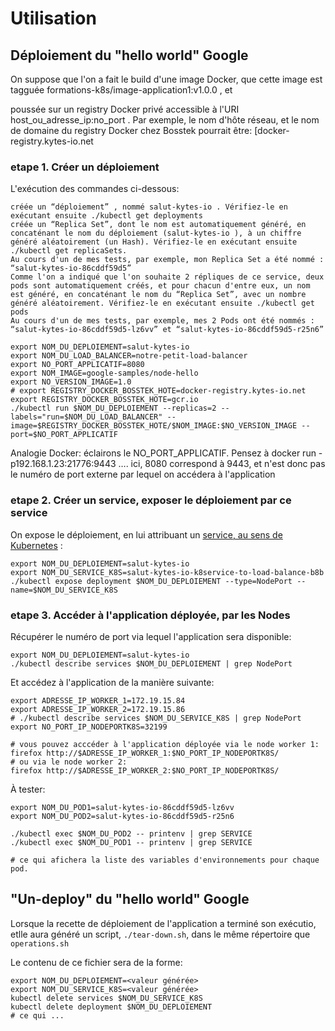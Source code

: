 # Utilisation

## Déploiement du "hello world" Google


On suppose que l'on a fait le build d'une image Docker, que cette image est tagguée formations-k8s/image-application1:v1.0.0 , et

poussée sur un registry Docker privé accessible à l'URI host_ou_adresse_ip:no_port . Par exemple, le nom d'hôte réseau, et le nom de domaine du registry Docker chez Bosstek pourrait être: [docker-registry.kytes-io.net


### etape 1. Créer un déploiement

L'exécution des commandes ci-dessous:

    créée un “déploiement” , nommé salut-kytes-io . Vérifiez-le en exécutant ensuite ./kubectl get deployments
    créée un “Replica Set”, dont le nom est automatiquement généré, en concaténant le nom du déploiement (salut-kytes-io ), à un chiffre généré aléatoirement (un Hash). Vérifiez-le en exécutant ensuite ./kubectl get replicaSets.
    Au cours d'un de mes tests, par exemple, mon Replica Set a été nommé : “salut-kytes-io-86cddf59d5”
    Comme l'on a indiqué que l'on souhaite 2 répliques de ce service, deux pods sont automatiquement créés, et pour chacun d'entre eux, un nom est généré, en concaténant le nom du “Replica Set”, avec un nombre généré aléatoirement. Vérifiez-le en exécutant ensuite ./kubectl get pods
    Au cours d'un de mes tests, par exemple, mes 2 Pods ont été nommés : “salut-kytes-io-86cddf59d5-lz6vv” et “salut-kytes-io-86cddf59d5-r25n6”

```
export NOM_DU_DEPLOIEMENT=salut-kytes-io
export NOM_DU_LOAD_BALANCER=notre-petit-load-balancer
export NO_PORT_APPLICATIF=8080
export NOM_IMAGE=google-samples/node-hello
export NO_VERSION_IMAGE=1.0
# export REGISTRY_DOCKER_BOSSTEK_HOTE=docker-registry.kytes-io.net
export REGISTRY_DOCKER_BOSSTEK_HOTE=gcr.io
./kubectl run $NOM_DU_DEPLOIEMENT --replicas=2 --labels="run=$NOM_DU_LOAD_BALANCER" --image=$REGISTRY_DOCKER_BOSSTEK_HOTE/$NOM_IMAGE:$NO_VERSION_IMAGE --port=$NO_PORT_APPLICATIF
```
Analogie Docker: éclairons le NO_PORT_APPLICATIF. Pensez à docker run -p192.168.1.23:21776:9443 …. ici, 8080 correspond à 9443, et n'est donc pas le numéro de port externe par lequel on accédera à l'application

### etape 2. Créer un service, exposer le déploiement par ce service

On expose le déploiement, en lui attribuant un [service, au sens de Kubernetes](https://kubernetes.io/docs/concepts/services-networking/service/) : 
```
export NOM_DU_DEPLOIEMENT=salut-kytes-io
export NOM_DU_SERVICE_K8S=salut-kytes-io-k8service-to-load-balance-b8b
./kubectl expose deployment $NOM_DU_DEPLOIEMENT --type=NodePort --name=$NOM_DU_SERVICE_K8S
```

### etape 3. Accéder à l'application déployée, par les Nodes

Récupérer le numéro de port via lequel l'application sera disponible: 

```
export NOM_DU_DEPLOIEMENT=salut-kytes-io
./kubectl describe services $NOM_DU_DEPLOIEMENT | grep NodePort
```

Et accédez à l'application de la manière suivante: 


```
export ADRESSE_IP_WORKER_1=172.19.15.84
export ADRESSE_IP_WORKER_2=172.19.15.86
# ./kubectl describe services $NOM_DU_SERVICE_K8S | grep NodePort
export NO_PORT_IP_NODEPORTK8S=32199

# vous pouvez acccéder à l'application déployée via le node worker 1:
firefox http://$ADRESSE_IP_WORKER_1:$NO_PORT_IP_NODEPORTK8S/
# ou via le node worker 2:
firefox http://$ADRESSE_IP_WORKER_2:$NO_PORT_IP_NODEPORTK8S/
```


À tester:

```
export NOM_DU_POD1=salut-kytes-io-86cddf59d5-lz6vv
export NOM_DU_POD2=salut-kytes-io-86cddf59d5-r25n6

./kubectl exec $NOM_DU_POD2 -- printenv | grep SERVICE
./kubectl exec $NOM_DU_POD1 -- printenv | grep SERVICE

# ce qui afichera la liste des variables d'environnements pour chaque pod.
```



## "Un-deploy" du "hello world" Google

Lorsque la recette de déploiement de l'application a terminé son exécutio, etlle aura généré un script, `./tear-down.sh`, dans le même répertoire que `operations.sh`

Le contenu de ce fichier sera de la forme:

```
export NOM_DU_DEPLOIEMENT=<valeur générée>
export NOM_DU_SERVICE_K8S=<valeur générée>
kubectl delete services $NOM_DU_SERVICE_K8S
kubectl delete deployment $NOM_DU_DEPLOIEMENT
# ce qui ...
```


